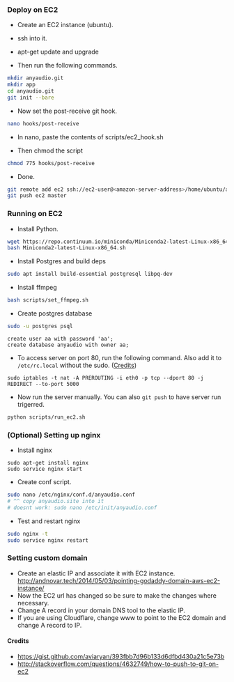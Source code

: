### Deploy on EC2

* Create an EC2 instance (ubuntu).
* ssh into it.
* apt-get update and upgrade

* Then run the following commands.

```sh
mkdir anyaudio.git
mkdir app
cd anyaudio.git
git init --bare
```

* Now set the post-receive git hook.

```sh
nano hooks/post-receive
```

* In nano, paste the contents of scripts/ec2_hook.sh

* Then chmod the script

```sh
chmod 775 hooks/post-receive
```

* Done.

```sh
git remote add ec2 ssh://ec2-user@<amazon-server-address>/home/ubuntu/anyaudio.git
git push ec2 master
```


### Running on EC2

* Install Python.

```sh
wget https://repo.continuum.io/miniconda/Miniconda2-latest-Linux-x86_64.sh
bash Miniconda2-latest-Linux-x86_64.sh
```

* Install Postgres and build deps

```sh
sudo apt install build-essential postgresql libpq-dev
```

* Install ffmpeg

```sh
bash scripts/set_ffmpeg.sh
```

* Create postgres database

```sh
sudo -u postgres psql
```

```psql
create user aa with password 'aa';
create database anyaudio with owner aa;
```

* To access server on port 80, run the following command. Also add it to `/etc/rc.local` without the sudo. ([Credits](http://stackoverflow.com/questions/16573668/))

```
sudo iptables -t nat -A PREROUTING -i eth0 -p tcp --dport 80 -j REDIRECT --to-port 5000
```

* Now run the server manually. You can also `git push` to have server run trigerred.

```sh
python scripts/run_ec2.sh
```

### (Optional) Setting up nginx

* Install nginx

```
sudo apt-get install nginx
sudo service nginx start
```

* Create conf script.

```sh
sudo nano /etc/nginx/conf.d/anyaudio.conf
# ^^ copy anyaudio.site into it
# doesnt work: sudo nano /etc/init/anyaudio.conf
```

* Test and restart nginx

```sh
sudo nginx -t
sudo service nginx restart
```


### Setting custom domain

* Create an elastic IP and associate it with EC2 instance. http://andnovar.tech/2014/05/03/pointing-godaddy-domain-aws-ec2-instance/
* Now the EC2 url has changed so be sure to make the changes where necessary.
* Change A record in your domain DNS tool to the elastic IP.
* If you are using Cloudflare, change www to point to the EC2 domain and change A record to IP.


#### Credits

* https://gist.github.com/aviaryan/393fbb7d96b133d6dfbd430a21c5e73b
* http://stackoverflow.com/questions/4632749/how-to-push-to-git-on-ec2
